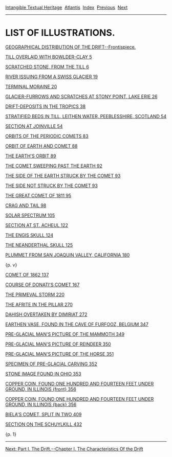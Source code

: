 [Intangible Textual Heritage](../../index)  [Atlantis](../index) 
[Index](index)  [Previous](rag01)  [Next](rag03) 

------------------------------------------------------------------------

# LIST OF ILLUSTRATIONS.

[GEOGRAPHICAL DISTRIBUTION OF THE DRIFT--Frontispiece.](img/front.jpg)

[TILL OVERLAID WITH BOWLDER-CLAY 5](img/00500.jpg)

[SCRATCHED STONE, FROM THE TILL 6](img/00600.jpg)

[RIVER ISSUING FROM A SWISS GLACIER 19](img/01900.jpg)

[TERMINAL MORAINE 20](img/02000.jpg)

[GLACIER-FURROWS AND SCRATCHES AT STONY POINT, LAKE ERIE
26](img/02600.jpg)

[DRIFT-DEPOSITS IN THE TROPICS 38](img/03800.jpg)

[STRATIFIED BEDS IN TILL, LEITHEN WATER, PEEBLESSHIRE, SCOTLAND
54](img/05400.jpg)

[SECTION AT JOINVILLE 54](img/05401.jpg)

[ORBITS OF THE PERIODIC COMETS 83](img/08300.jpg)

[ORBIT OF EARTH AND COMET 88](img/08800.jpg)

[THE EARTH'S ORBIT 89](img/08900.jpg)

[THE COMET SWEEPING PAST THE EARTH 92](img/09200.jpg)

[THE SIDE OF THE EARTH STRUCK BY THE COMET 93](img/09300.jpg)

[THE SIDE NOT STRUCK BY THE COMET 93](img/09300.jpg)

[THE GREAT COMET OF 1811 95](img/09500.jpg)

[CRAG AND TAIL 98](img/09800.jpg)

[SOLAR SPECTRUM 105](img/10500.jpg)

[SECTION AT ST. ACHEUL 122](img/12200.jpg)

[THE ENGIS SKULL 124](img/12400.jpg)

[THE NEANDERTHAL SKULL 125](img/12500.jpg)

[PLUMMET FROM SAN JOAQUIN VALLEY, CALIFORNIA 180](img/13000.jpg)

{p. v}

[COMET OF 1862 137](img/13700.jpg)

[COURSE OF DONATI'S COMET 167](img/15700.jpg)

[THE PRIMEVAL STORM 220](img/22000.jpg)

[THE AFRITE IN THE PILLAR 270](img/27000.jpg)

[DAHISH OVERTAKEN BY DIMIRIAT 272](img/27200.jpg)

[EARTHEN VASE, FOUND IN THE CAVE OF FURFOOZ, BELGIUM 347](img/34700.jpg)

[PRE-GLACIAL MAN'S PICTURE OF THE MAMMOTH 349](img/34900.jpg)

[PRE-GLACIAL MAN'S PICTURE OF REINDEER 350](img/35000.jpg)

[PRE-GLACIAL MAN'S PICTURE OF THE HORSE 351](img/35100.jpg)

[SPECIMEN OF PRE-GLACIAL CARVING 352](img/35200.jpg)

[STONE IMAGE FOUND IN OHIO 353](img/35300.jpg)

[COPPER COIN, FOUND ONE HUNDRED AND FOURTEEN FEET UNDER GROUND, IN
ILLINOIS {front} 356](img/35600.jpg)

[COPPER COIN, FOUND ONE HUNDRED AND FOURTEEN FEET UNDER GROUND, IN
ILLINOIS {back} 356](img/35601.jpg)

[BIELA'S COMET, SPLIT IN TWO 409](img/40900.jpg)

[SECTION ON THE SCHUYLKILL 432](img/43200.jpg)

{p. 1}

------------------------------------------------------------------------

[Next: Part I. The Drift.--Chapter I. The Characteristics Of the
Drift](rag03)
